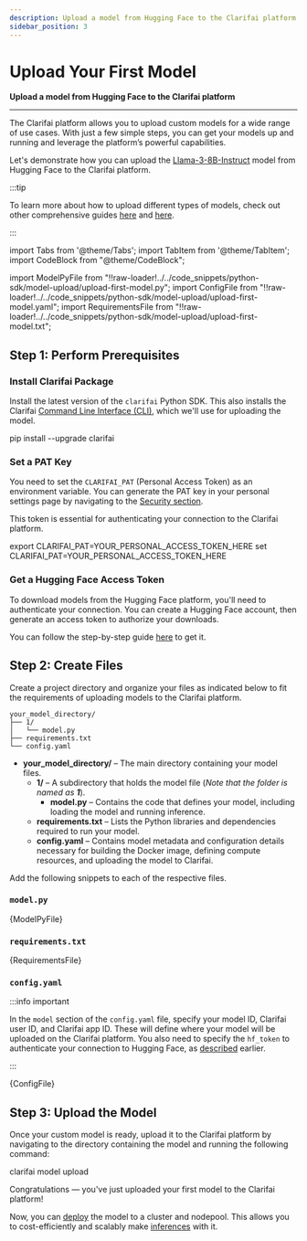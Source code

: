 ```yaml
---
description: Upload a model from Hugging Face to the Clarifai platform
sidebar_position: 3
---
```


# Upload Your First Model

**Upload a model from Hugging Face to the Clarifai platform**
<hr />

The Clarifai platform allows you to upload custom models for a wide range of use cases. With just a few simple steps, you can get your models up and running and leverage the platform’s powerful capabilities.

Let's demonstrate how you can upload the [Llama-3-8B-Instruct](https://github.com/Clarifai/examples/tree/main/models/model_upload/llms/llama-3-8b-instruct) model from Hugging Face to the Clarifai platform.

:::tip

To learn more about how to upload different types of models, check out other comprehensive guides [here](https://docs.clarifai.com/compute/models/model-upload/) and [here](https://github.com/Clarifai/examples/tree/main/models/model_upload). 

:::

import Tabs from '@theme/Tabs';
import TabItem from '@theme/TabItem';
import CodeBlock from "@theme/CodeBlock";

import ModelPyFile from "!!raw-loader!../../code_snippets/python-sdk/model-upload/upload-first-model.py";
import ConfigFile from "!!raw-loader!../../code_snippets/python-sdk/model-upload/upload-first-model.yaml";
import RequirementsFile from "!!raw-loader!../../code_snippets/python-sdk/model-upload/upload-first-model.txt";

## Step 1: Perform Prerequisites

### Install Clarifai Package

Install the latest version of the `clarifai` Python SDK. This also installs the Clarifai [Command Line Interface (CLI)](https://docs.clarifai.com/additional-resources/api-overview/cli), which we'll use for uploading the model.

<Tabs>
<TabItem value="bash" label="Bash">
    <CodeBlock className="language-bash"> pip install --upgrade clarifai </CodeBlock>
</TabItem>
</Tabs>

### Set a PAT Key

You need to set the `CLARIFAI_PAT` (Personal Access Token) as an environment variable. You can generate the PAT key in your personal settings page by navigating to the [Security section](https://clarifai.com/settings/security).

This token is essential for authenticating your connection to the Clarifai platform.

<Tabs>
<TabItem value="bash" label="Unix-Like Systems">
    <CodeBlock className="language-bash"> export CLARIFAI_PAT=YOUR_PERSONAL_ACCESS_TOKEN_HERE </CodeBlock>
</TabItem>
<TabItem value="bash2" label="Windows">
    <CodeBlock className="language-bash"> set CLARIFAI_PAT=YOUR_PERSONAL_ACCESS_TOKEN_HERE </CodeBlock>
</TabItem>
</Tabs>

### Get a Hugging Face Access Token

To download models from the Hugging Face platform, you'll need to authenticate your connection. You can create a Hugging Face account, then generate an access token to authorize your downloads. 

You can follow the step-by-step guide [here](https://huggingface.co/docs/hub/en/security-tokens) to get it.

## Step 2: Create Files

Create a project directory and organize your files as indicated below to fit the requirements of uploading models to the Clarifai platform. 

```text
your_model_directory/
├── 1/
│   └── model.py
├── requirements.txt
└── config.yaml
```

- **your_model_directory/** – The main directory containing your model files.
  - **1/** – A subdirectory that holds the model file (_Note that the folder is named as **1**_).
    - **model.py** – Contains the code that defines your model, including loading the model and running inference.
  - **requirements.txt** – Lists the Python libraries and dependencies required to run your model.
  - **config.yaml** – Contains model metadata and configuration details necessary for building the Docker image, defining compute resources, and uploading the model to Clarifai.

Add the following snippets to each of the respective files. 

### `model.py`

<Tabs>
<TabItem value="python" label="Python">
    <CodeBlock className="language-python">{ModelPyFile}</CodeBlock>
</TabItem>
</Tabs>

### `requirements.txt`

<Tabs>
<TabItem value="text" label="Text">
    <CodeBlock className="language-text">{RequirementsFile}</CodeBlock>
</TabItem>
</Tabs>

### `config.yaml`

:::info important

In the `model` section of the `config.yaml` file, specify your model ID, Clarifai user ID, and Clarifai app ID. These will define where your model will be uploaded on the Clarifai platform. You also need to specify the `hf_token` to authenticate your connection to Hugging Face, as [described](#get-a-hugging-face-access-token) earlier.

:::

<Tabs>
<TabItem value="yaml" label="YAML">
    <CodeBlock className="language-yaml">{ConfigFile}</CodeBlock>
</TabItem>
</Tabs>

## Step 3: Upload the Model

Once your custom model is ready, upload it to the Clarifai platform by navigating to the directory containing the model and running the following command:

<Tabs>
<TabItem value="bash" label="CLI">
    <CodeBlock className="language-bash"> clarifai model upload </CodeBlock>
</TabItem>
</Tabs>

Congratulations — you've just uploaded your first model to the Clarifai platform!

Now, you can [deploy](https://docs.clarifai.com/compute/deployments/deploy-model) the model to a cluster and nodepool. This allows you to cost-efficiently and scalably make [inferences](https://docs.clarifai.com/compute/models/model-inference) with it. 